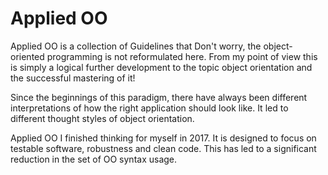 # Applied OO

Applied OO is a collection of Guidelines that 
Don't worry, the object-oriented programming is not reformulated here. From my point of view this is simply a logical further development to the topic object orientation and the successful mastering of it!

Since the beginnings of this paradigm, there have always been different interpretations of how the right application should look like. It led to different thought styles of object orientation. 

Applied OO I finished thinking for myself in 2017. It is designed to focus on testable software, robustness and clean code. This has led to a significant reduction in the set of OO syntax usage.
